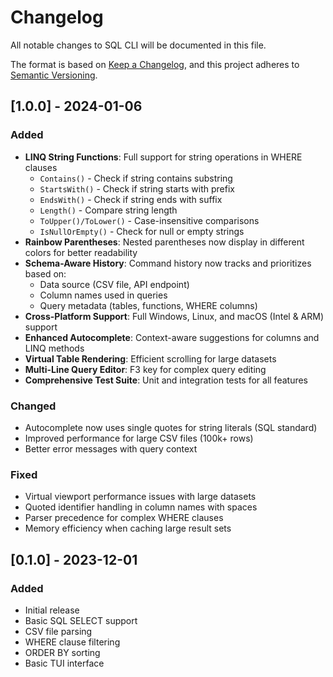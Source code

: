 # Changelog

All notable changes to SQL CLI will be documented in this file.

The format is based on [Keep a Changelog](https://keepachangelog.com/en/1.0.0/),
and this project adheres to [Semantic Versioning](https://semver.org/spec/v2.0.0.html).

## [1.0.0] - 2024-01-06

### Added
- **LINQ String Functions**: Full support for string operations in WHERE clauses
  - `Contains()` - Check if string contains substring
  - `StartsWith()` - Check if string starts with prefix
  - `EndsWith()` - Check if string ends with suffix
  - `Length()` - Compare string length
  - `ToUpper()/ToLower()` - Case-insensitive comparisons
  - `IsNullOrEmpty()` - Check for null or empty strings
- **Rainbow Parentheses**: Nested parentheses now display in different colors for better readability
- **Schema-Aware History**: Command history now tracks and prioritizes based on:
  - Data source (CSV file, API endpoint)
  - Column names used in queries
  - Query metadata (tables, functions, WHERE columns)
- **Cross-Platform Support**: Full Windows, Linux, and macOS (Intel & ARM) support
- **Enhanced Autocomplete**: Context-aware suggestions for columns and LINQ methods
- **Virtual Table Rendering**: Efficient scrolling for large datasets
- **Multi-Line Query Editor**: F3 key for complex query editing
- **Comprehensive Test Suite**: Unit and integration tests for all features

### Changed
- Autocomplete now uses single quotes for string literals (SQL standard)
- Improved performance for large CSV files (100k+ rows)
- Better error messages with query context

### Fixed
- Virtual viewport performance issues with large datasets
- Quoted identifier handling in column names with spaces
- Parser precedence for complex WHERE clauses
- Memory efficiency when caching large result sets

## [0.1.0] - 2023-12-01

### Added
- Initial release
- Basic SQL SELECT support
- CSV file parsing
- WHERE clause filtering
- ORDER BY sorting
- Basic TUI interface